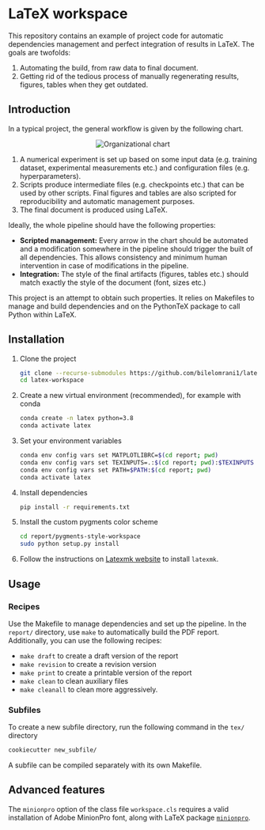 # LaTeX workspace

This repository contains an example of project code for automatic dependencies management and perfect integration of results in LaTeX. The goals are twofolds:

1. Automating the build, from raw data to final document.
2. Getting rid of the tedious process of manually regenerating results, figures, tables when they get outdated.

## Introduction

In a typical project, the general workflow is given by the following chart.

<p align="center">
  <img src="https://i.ibb.co/b6xSVyq/organizational-chart.png" alt="Organizational chart"/>
</p>

1. A numerical experiment is set up based on some input data (e.g. training dataset, experimental measurements etc.) and configuration files (e.g. hyperparameters).
2. Scripts produce intermediate files (e.g. checkpoints etc.) that can be used by other scripts. Final figures and tables are also scripted for reproducibility and automatic management purposes.
3. The final document is produced using LaTeX.

Ideally, the whole pipeline should have the following properties:

- **Scripted management:** Every arrow in the chart should be automated and a modification somewhere in the pipeline should trigger the built of all dependencies. This allows consistency and minimum human intervention in case of modifications in the pipeline.
- **Integration:** The style of the final artifacts (figures, tables etc.) should match exactly the style of the document (font, sizes etc.)

This project is an attempt to obtain such properties. It relies on Makefiles to manage and build dependencies and on the PythonTeX package to call Python within LaTeX.

## Installation

1. Clone the project

    ```bash
    git clone --recurse-submodules https://github.com/bilelomrani1/latex-workspace.git
    cd latex-workspace
    ````

2. Create a new virtual environment (recommended), for example with conda

    ```bash
    conda create -n latex python=3.8
    conda activate latex
    ```

3. Set your environment variables

    ```bash
    conda env config vars set MATPLOTLIBRC=$(cd report; pwd)
    conda env config vars set TEXINPUTS=.:$(cd report; pwd):$TEXINPUTS
    conda env config vars set PATH=$PATH:$(cd report; pwd)
    conda activate latex
    ```

4. Install dependencies

    ```bash
    pip install -r requirements.txt
    ```

5. Install the custom pygments color scheme

    ```bash
    cd report/pygments-style-workspace
    sudo python setup.py install
    ```

6. Follow the instructions on [Latexmk website](https://mg.readthedocs.io/latexmk.html) to install `latexmk`.

## Usage

### Recipes

Use the Makefile to manage dependencies and set up the pipeline. In the `report/` directory, use `make` to automatically build the PDF report. Additionally, you can use the following recipes:

- `make draft` to create a draft version of the report
- `make revision` to create a revision version
- `make print` to create a printable version of the report
- `make clean` to clean auxiliary files
- `make cleanall` to clean more aggressively.

### Subfiles

To create a new subfile directory, run the following command in the `tex/` directory

```bash
cookiecutter new_subfile/
```

A subfile can be compiled separately with its own Makefile.

## Advanced features

The `minionpro` option of the class file `workspace.cls` requires a valid installation of Adobe MinionPro font, along with LaTeX package [`minionpro`](https://www.ctan.org/pkg/minionpro).
